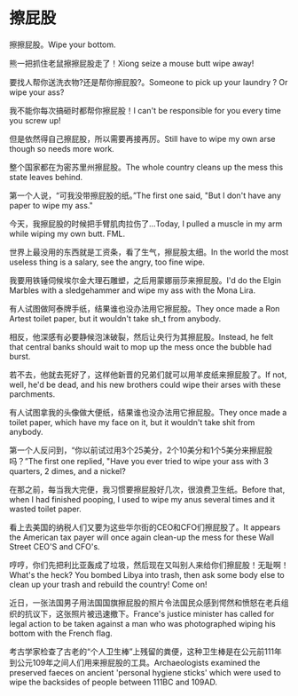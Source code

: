 # 擦屁股

<p><span class="chinese">擦擦屁股。</span><span class="english">Wipe your bottom.</span></p>

<p><span class="chinese">熊一把抓住老鼠擦擦屁股走了！</span><span class="english">Xiong seize a mouse butt wipe away!</span></p>

<p><span class="chinese">要找人帮你送洗衣物?还是帮你擦屁股?。</span><span class="english">Someone to pick up your laundry ? Or wipe your ass?</span></p>

<p><span class="chinese">我不能你每次搞砸时都帮你擦屁股！</span><span class="english">I can't be responsible for you every time you screw up!</span></p>

<p><span class="chinese">但是依然得自己擦屁股，所以需要再接再厉。</span><span class="english">Still have to wipe my own arse though so needs more work.</span></p>

<p><span class="chinese">整个国家都在为密苏里州擦屁股。</span><span class="english">The whole country cleans up the mess this state leaves behind.</span></p>

<p><span class="chinese">第一个人说，“可我没带擦屁股的纸。”</span><span class="english">The first one said, "But I don't have any paper to wipe my ass."</span></p>

<p><span class="chinese">今天，我擦屁股的时候把手臂肌肉拉伤了…</span><span class="english">Today, I pulled a muscle in my arm while wiping my own butt. FML.</span></p>

<p><span class="chinese">世界上最没用的东西就是工资条，看了生气，擦屁股太细。</span><span class="english">In the world the most useless thing is a salary, see the angry, too fine wipe.</span></p>

<p><span class="chinese">我要用铁锤伺候埃尔金大理石雕塑，之后用蒙娜丽莎来擦屁股。</span><span class="english">I'd do the Elgin Marbles with a sledgehammer and wipe my ass with the Mona Lira.</span></p>

<p><span class="chinese">有人试图做阿泰牌手纸，结果谁也没办法用它擦屁股。</span><span class="english">They once made a Ron Artest toilet paper, but it wouldn't take sh_t from anybody.</span></p>

<p><span class="chinese">相反，他深感有必要静候泡沫破裂，然后让央行为其擦屁股。</span><span class="english">Instead, he felt that central banks should wait to mop up the mess once the bubble had burst.</span></p>

<p><span class="chinese">若不去，他就去死好了，这样他新晋的兄弟们就可以用羊皮纸来擦屁股了。</span><span class="english">If not, well, he'd be dead, and his new brothers could wipe their arses with these parchments.</span></p>

<p><span class="chinese">有人试图拿我的头像做大便纸，结果谁也没办法用它擦屁股。</span><span class="english">They once made a toilet paper, which have my face on it, but it wouldn't take shit from anybody.</span></p>

<p><span class="chinese">第一个人反问到，“你以前试过用3个25美分，2个10美分和1个5美分来擦屁股吗？”</span><span class="english">The first one replied, "Have you ever tried to wipe your ass with 3 quarters, 2 dimes, and a nickel?</span></p>

<p><span class="chinese">在那之前，每当我大完便，我习惯要擦屁股好几次，很浪费卫生纸。</span><span class="english">Before that, when I had finished pooping, I used to wipe my anus several times and it wasted toilet paper.</span></p>

<p><span class="chinese">看上去美国的纳税人们又要为这些华尔街的CEO和CFO们擦屁股了。</span><span class="english">It appears the American tax payer will once again clean-up the mess for these Wall Street CEO'S and CFO's.</span></p>

<p><span class="chinese">哼哼，你们先把利比亚轰成了垃圾，然后现在又叫别人来给你们擦屁股！无耻啊！</span><span class="english">What's the heck? You bombed Libya into trash, then ask some body else to clean up your trash and rebuild the country! Come on!</span></p>

<p><span class="chinese">近日，一张法国男子用法国国旗擦屁股的照片令法国民众感到愕然和愤怒在老兵组织的抗议下，这张照片被迅速撤下。</span><span class="english">France's justice minister has called for legal action to be taken against a man who was photographed wiping his bottom with the French flag.</span></p>

<p><span class="chinese">考古学家检查了古老的“个人卫生棒”上残留的粪便，这种卫生棒是在公元前111年到公元109年之间人们用来擦屁股的工具。</span><span class="english">Archaeologists examined the preserved faeces on ancient 'personal hygiene sticks' which were used to wipe the backsides of people between 111BC and 109AD.</span></p>


